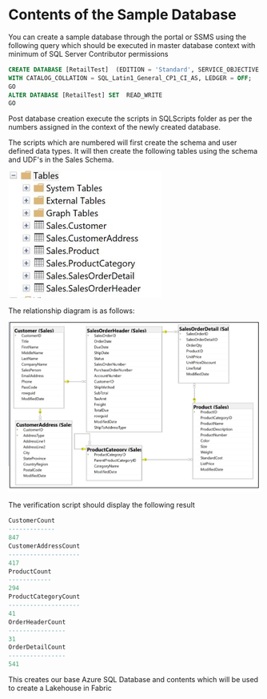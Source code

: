 # Contents of the Sample Database
You can create a sample database through the portal or SSMS using the following query which should be executed in master database context with minimum of SQL Server Contributor permissions

```sql
CREATE DATABASE [RetailTest]  (EDITION = 'Standard', SERVICE_OBJECTIVE = 'S0', MAXSIZE = 2 GB) 
WITH CATALOG_COLLATION = SQL_Latin1_General_CP1_CI_AS, LEDGER = OFF;
GO
ALTER DATABASE [RetailTest] SET  READ_WRITE 
GO
```
Post database creation execute the scripts in SQLScripts folder as per the numbers assigned in the context of the newly created database.

The scripts which are numbered will first create the schema and user defined data types. It will then create the following tables using the schema and UDF's in the Sales Schema.

![TableList](/Assests/Media/TableList.PNG)


The relationship diagram is as follows:

![RelationshipDiagram](/Assests/Media/RetailDiagram.png)

The verification script should display the following result
```sql
CustomerCount
-------------
847
CustomerAddressCount
--------------------
417
ProductCount
------------
294
ProductCategoryCount
--------------------
41
OrderHeaderCount
----------------
31
OrderDetailCount
----------------
541
```
This creates our base Azure SQL Database and contents which will be used to create a Lakehouse in Fabric